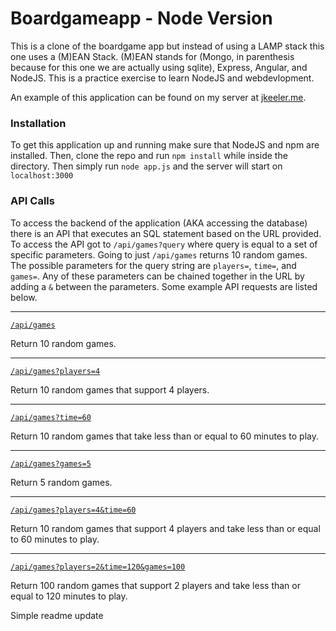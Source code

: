 # Boardgameapp - Node Version
This is a clone of the boardgame app but instead of using a LAMP stack this one uses a (M)EAN Stack. (M)EAN stands for (Mongo, in parenthesis because for this one we are actually using sqlite), Express, Angular, and NodeJS. This is a practice exercise to learn NodeJS and webdevlopment.

An example of this application can be found on my server at [jkeeler.me](http://jkeeler.me/boardgameapp).

### Installation
To get this application up and running make sure that NodeJS and npm are installed. Then, clone the repo and run `npm install` while inside the directory. Then simply run `node app.js` and the server will start on `localhost:3000`

### API Calls
To access the backend of the application (AKA accessing the database) there is an API that executes an SQL statement based on the URL provided. To access the API got to `/api/games?query` where query is equal to a set of specific parameters. Going to just `/api/games` returns 10 random games. The possible parameters for the query string are `players=`, `time=`, and `games=`. Any of these parameters can be chained together in the URL by adding a `&` between the parameters. Some example API requests are listed below.
* * *
[`/api/games`](http://jkeeler.me/boardgameapp/api/games)

Return 10 random games.
* * *
[`/api/games?players=4`](http://jkeeler.me/boardgameapp/api/games?players=4)

Return 10 random games that support 4 players.
* * *
[`/api/games?time=60`](http://jkeeler.me/boardgameapp/api/games?time=60)

Return 10 random games that take less than or equal to 60 minutes to play.
* * *
[`/api/games?games=5`](http://jkeeler.me/boardgameapp/api/games?games=5)

Return 5 random games.
* * *
[`/api/games?players=4&time=60`](http://jkeeler.me/boardgameapp/api/games?players=4&time=60)

Return 10 random games that support 4 players and take less than or equal to 60 minutes to play.
* * *
[`/api/games?players=2&time=120&games=100`](http://jkeeler.me/boardgameapp/api/games?players=2&time=120&games=100)

Return 100 random games that support 2 players and take less than or equal to 120 minutes to play.

Simple readme update
